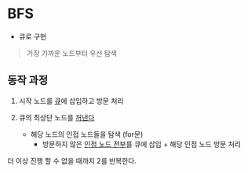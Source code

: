 # BFS

- 큐로 구현

> 가장 가까운 노드부터 우선 탐색

## 동작 과정

1. 시작 노드를 <u>큐</u>에 삽입하고 방문 처리

2. 큐의 최상단 노드를 <U>꺼낸다</U>
   - 해당 노드의 인접 노드들을 탐색 (for문)
     - 방문하지 않은 <u>인접 노드 전부</u>를 큐에 삽입 + 해당 인접 노드 방문 처리

더 이상 진행 할 수 없을 때까지 2를 반복한다.
